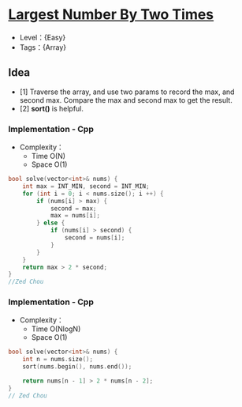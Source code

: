 # [Largest Number By Two Times](https://binarysearch.com/problems/Largest-Number-By-Two-Times)

- Level：{Easy}
- Tags：{Array}

## Idea

- [1] Traverse the array, and use two params to record the max, and second max. Compare the max and second max to get the result.
- [2] **sort()** is helpful.

### Implementation - Cpp

- Complexity：
  - Time O(N)
  - Space O(1)

``` c++
bool solve(vector<int>& nums) {
    int max = INT_MIN, second = INT_MIN;
    for (int i = 0; i < nums.size(); i ++) {
        if (nums[i] > max) {
            second = max;
            max = nums[i];
        } else {
            if (nums[i] > second) {
                second = nums[i];
            } 
        }
    }
    return max > 2 * second;
}
//Zed Chou
```

### Implementation - Cpp

- Complexity：
  - Time O(NlogN)
  - Space O(1)

``` c++
bool solve(vector<int>& nums) {
    int n = nums.size();
    sort(nums.begin(), nums.end());

    return nums[n - 1] > 2 * nums[n - 2];
}
// Zed Chou
```


